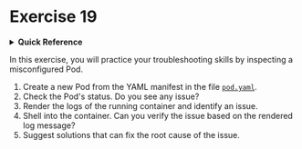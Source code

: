 # Exercise 19

<details>
<summary><b>Quick Reference</b></summary>
<p>

* Namespace: `default`<br>
* Documentation: [Debug Pods](https://kubernetes.io/docs/tasks/debug/debug-application/debug-pods/)

</p>
</details>

In this exercise, you will practice your troubleshooting skills by inspecting a misconfigured Pod.


1. Create a new Pod from the YAML manifest in the file [`pod.yaml`](./pod.yaml).
2. Check the Pod's status. Do you see any issue?
3. Render the logs of the running container and identify an issue.
4. Shell into the container. Can you verify the issue based on the rendered log message?
5. Suggest solutions that can fix the root cause of the issue.